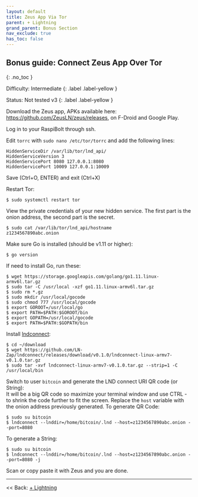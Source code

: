 ```yaml
---
layout: default
title: Zeus App Via Tor
parent: + Lightning
grand_parent: Bonus Section
nav_exclude: true
has_toc: false
---
```


## Bonus guide: Connect Zeus App Over Tor
{: .no_toc }

Difficulty: Intermediate
{: .label .label-yellow }

Status: Not tested v3
{: .label .label-yellow }

Download the Zeus app, APKs available here: https://github.com/ZeusLN/zeus/releases, 
on F-Droid and Google Play.

Log in to your RaspiBolt through ssh.

Edit `torrc` with `sudo nano /etc/tor/torrc` and add the following lines:
```
HiddenServiceDir /var/lib/tor/lnd_api/
HiddenServiceVersion 3
HiddenServicePort 8080 127.0.0.1:8080
HiddenServicePort 10009 127.0.0.1:10009
```
Save (Ctrl+O, ENTER) and exit (Ctrl+X)

Restart Tor:
```
$ sudo systemctl restart tor
```

View the private credentials of your new hidden service. The first part is the onion address, the second part is the secret.
```
$ sudo cat /var/lib/tor/lnd_api/hostname
z1234567890abc.onion
```

Make sure Go is installed (should be v1.11 or higher):  
```
$ go version 
```
If need to install Go, run these:

```
$ wget https://storage.googleapis.com/golang/go1.11.linux-armv6l.tar.gz
$ sudo tar -C /usr/local -xzf go1.11.linux-armv6l.tar.gz
$ sudo rm *.gz
$ sudo mkdir /usr/local/gocode
$ sudo chmod 777 /usr/local/gocode
$ export GOROOT=/usr/local/go
$ export PATH=$PATH:$GOROOT/bin
$ export GOPATH=/usr/local/gocode
$ export PATH=$PATH:$GOPATH/bin
```

Install [lndconnect](https://github.com/LN-Zap/lndconnect):
```
$ cd ~/download
$ wget https://github.com/LN-Zap/lndconnect/releases/download/v0.1.0/lndconnect-linux-armv7-v0.1.0.tar.gz
$ sudo tar -xvf lndconnect-linux-armv7-v0.1.0.tar.gz --strip=1 -C /usr/local/bin
```
Switch to user `bitcoin` and generate the LND connect URI QR code (or String):  
It will be a big QR code so maximize your terminal window and use CTRL - to shrink the code further to fit the screen.
Replace the `host` variable with the onion address previously generated.
To generate QR Code:
```
$ sudo su bitcoin
$ lndconnect --lnddir=/home/bitcoin/.lnd --host=z1234567890abc.onion --port=8080
```
To generate a String:
```
$ sudo su bitcoin
$ lndconnect --lnddir=/home/bitcoin/.lnd --host=z1234567890abc.onion --port=8080 -j
```
Scan or copy paste it with Zeus and you are done.

------

<< Back: [+ Lightning](index.md)
